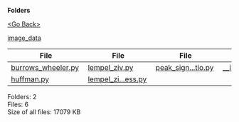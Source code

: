 **Folders**

[&lt;Go Back&gt;](../right.html)

[image_data](image_data/right.html)

<table><thead><tr class="header"><th><strong>File</strong></th><th><strong>File</strong></th><th><strong>File</strong></th><th><strong>File</strong></th></tr></thead><tbody><tr class="odd"><td><a href="burrows_wheeler.py">burrows_wheeler.py</a> </td><td><a href="lempel_ziv.py">lempel_ziv.py</a> </td><td><a href="peak_signal_to_noise_ratio.py">peak_sign...tio.py</a> </td><td><a href="__init__.py">__init__.py</a> </td></tr><tr class="even"><td><a href="huffman.py">huffman.py</a> </td><td><a href="lempel_ziv_decompress.py">lempel_zi...ess.py</a> </td><td></td><td></td></tr></tbody></table>

Folders: 2  
Files: 6  
Size of all files: 17079 KB
